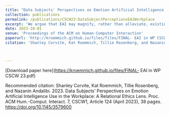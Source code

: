 ```yaml
---
title: "Data Subjects' Perspectives on Emotion Artificial Intelligence Use in the Workplace: A Relational Ethics Lens"
collection: publications
permalink: /publications/CSCW23-DataSubjectPerceptionsEAIWorkplace
excerpt: 'We argue that EAI may magnify, rather than alleviate, existing challenges data subjects face in the workplace and suggest that some EAI-inflicted harms would persist even if concerns of EAI’s accuracy and bias are addressed.'
date: 2023-10-01
venue: 'Proceedings of the ACM on Human-Computer Interaction'
paperurl: 'http://kroemmich.github.io/files/files/FINAL- EAI in WP CSCW 23.pdf'
citation: 'Shanley Corvite, Kat Roemmich, Tillie Rosenberg, and Nazanin Andalibi. 2023. Data Subjects’ Perspectives on Emotion Artificial Intelligence Use in the Workplace: A Relational Ethics Lens. Proc. ACM Hum.-Comput. Interact. 7, CSCW1, Article 124 (April 2023), 38 pages. https://doi.org/10.1145/3579600'



---
```



[Download paper here](https://kroemmich.github.io/files/FINAL- EAI in WP CSCW 23.pdf)


Recommended citation: Shanley Corvite, Kat Roemmich, Tillie Rosenberg, and Nazanin Andalibi. 2023. Data Subjects’ Perspectives on Emotion Artificial Intelligence Use in the Workplace: A Relational Ethics Lens. Proc. ACM Hum.-Comput. Interact. 7, CSCW1, Article 124 (April 2023), 38 pages. https://doi.org/10.1145/3579600
